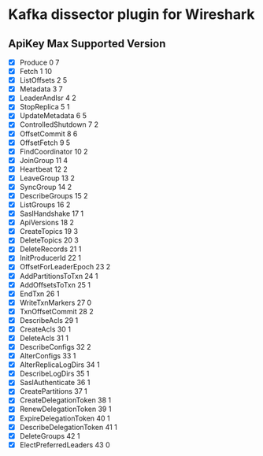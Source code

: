 # Kafka dissector plugin for Wireshark

## ApiKey                           Max Supported Version
- [x] Produce	0                   7
- [x] Fetch	1                       10
- [x] ListOffsets	2               5
- [x] Metadata	3                   7
- [x] LeaderAndIsr	4               2
- [x] StopReplica	5               1
- [X] UpdateMetadata	6           5
- [x] ControlledShutdown	7       2
- [x] OffsetCommit	8               6
- [x] OffsetFetch	9               5
- [x] FindCoordinator	10          2
- [x] JoinGroup	11                  4
- [x] Heartbeat	12                  2
- [x] LeaveGroup	13              2
- [x] SyncGroup	14                  2
- [x] DescribeGroups	15          2
- [x] ListGroups	16              2
- [x] SaslHandshake	17              1
- [x] ApiVersions	18              2
- [x] CreateTopics	19              3
- [x] DeleteTopics	20              3
- [x] DeleteRecords	21              1
- [x] InitProducerId	22          1
- [x] OffsetForLeaderEpoch	23      2
- [x] AddPartitionsToTxn	24      1
- [x] AddOffsetsToTxn	25          1
- [x] EndTxn	26                  1
- [x] WriteTxnMarkers	27          0
- [x] TxnOffsetCommit	28          2
- [x] DescribeAcls	29              1
- [x] CreateAcls	30              1
- [x] DeleteAcls	31              1
- [x] DescribeConfigs	32          2
- [x] AlterConfigs	33              1
- [x] AlterReplicaLogDirs	34      1
- [x] DescribeLogDirs	35          1
- [x] SaslAuthenticate	36          1
- [x] CreatePartitions	37          1
- [x] CreateDelegationToken	38      1
- [x] RenewDelegationToken	39      1
- [x] ExpireDelegationToken	40      1
- [x] DescribeDelegationToken	41  1
- [x] DeleteGroups	42              1
- [x] ElectPreferredLeaders	43      0